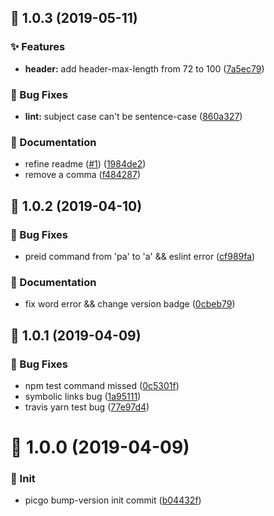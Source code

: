 ## :tada: 1.0.3 (2019-05-11)


### :sparkles: Features

* **header:** add header-max-length from 72 to 100 ([7a5ec79](https://github.com/PicGo/bump-version/commit/7a5ec79))


### :bug: Bug Fixes

* **lint:** subject case can't be sentence-case ([860a327](https://github.com/PicGo/bump-version/commit/860a327))


### :pencil: Documentation

* refine readme ([#1](https://github.com/PicGo/bump-version/issues/1)) ([1984de2](https://github.com/PicGo/bump-version/commit/1984de2))
* remove a comma ([f484287](https://github.com/PicGo/bump-version/commit/f484287))



## :tada: 1.0.2 (2019-04-10)


### :bug: Bug Fixes

* preid command from 'pa' to 'a' && eslint error ([cf989fa](https://github.com/PicGo/bump-version/commit/cf989fa))


### :pencil: Documentation

* fix word error && change version badge ([0cbeb79](https://github.com/PicGo/bump-version/commit/0cbeb79))



## :tada: 1.0.1 (2019-04-09)


### :bug: Bug Fixes

* npm test command missed ([0c5301f](https://github.com/PicGo/bump-version/commit/0c5301f))
* symbolic links bug ([1a95111](https://github.com/PicGo/bump-version/commit/1a95111))
* travis yarn test bug ([77e97d4](https://github.com/PicGo/bump-version/commit/77e97d4))



# :tada: 1.0.0 (2019-04-09)


### :pushpin: Init

* picgo bump-version init commit ([b04432f](https://github.com/PicGo/bump-version/commit/b04432f))



